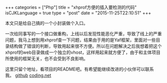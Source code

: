 +++
categories = ["Php"]
title  = "xhprof方便的插入要检测的代码"
isCJKLanguage = true
type = "post"
date = "2015-11-25T22:10:51"
+++


本文只是给自己搞的一个小封装做个入口。

一次给同事写的一个接口做重构，上线以后发现性能恶化严重，导致了线上的严重问题，我马上想到用xhprof查一下问题，结果由于用的是Yaf框架，里面对一些目录结构做了错误的判断，导致用起来很不方便。所以在问题解决之后我想着把这个xhprof的web目录做成一个独立的vhost，这样用起来就方便了，由于和主体项目所使用的框架无关，也不会受到不良影响。

这里只留个地址，看项目的README吧。有希望能继续改进的小伙伴可以联系我。
[github](https://github.com/lovelock/xhprof-web.git)
[coding.net](https://git.coding.net/lovelock/xhprof-web.git)
